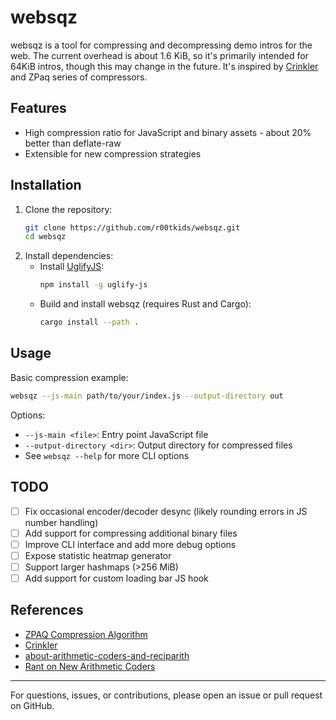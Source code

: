 # websqz
websqz is a tool for compressing and decompressing demo intros for the web. The current overhead is about 1.6 KiB, so it's primarily intended for 64KiB intros, though this may change in the future. 
It's inspired by [Crinkler](https://github.com/runestubbe/Crinkler) and ZPaq series of compressors.

## Features
- High compression ratio for JavaScript and binary assets - about 20% better than deflate-raw
- Extensible for new compression strategies

## Installation

1. Clone the repository:
   ```sh
   git clone https://github.com/r00tkids/websqz.git
   cd websqz
   ```
2. Install dependencies:
   - Install [UglifyJS](https://github.com/mishoo/UglifyJS):
     ```sh
     npm install -g uglify-js
     ```
   - Build and install websqz (requires Rust and Cargo):
     ```sh
     cargo install --path .
     ```

## Usage

Basic compression example:
```sh
websqz --js-main path/to/your/index.js --output-directory out
```

Options:
- `--js-main <file>`: Entry point JavaScript file
- `--output-directory <dir>`: Output directory for compressed files
- See `websqz --help` for more CLI options


## TODO
- [ ] Fix occasional encoder/decoder desync (likely rounding errors in JS number handling)
- [ ] Add support for compressing additional binary files
- [ ] Improve CLI interface and add more debug options
- [ ] Expose statistic heatmap generator
- [ ] Support larger hashmaps (>256 MiB)
- [ ] Add support for custom loading bar JS hook

## References
- [ZPAQ Compression Algorithm](https://mattmahoney.net/dc/zpaq_compression.pdf)
- [Crinkler](https://github.com/runestubbe/Crinkler)
- [about-arithmetic-coders-and-reciparith](https://cbloomrants.blogspot.com/2018/10/about-arithmetic-coders-and-reciparith.html)
- [Rant on New Arithmetic Coders](https://cbloomrants.blogspot.com/2008/10/10-05-08-5.html)

---
For questions, issues, or contributions, please open an issue or pull request on GitHub.